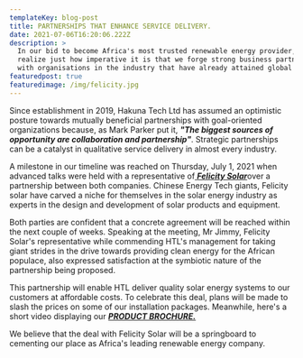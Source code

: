 ```yaml
---
templateKey: blog-post
title: PARTNERSHIPS THAT ENHANCE SERVICE DELIVERY.
date: 2021-07-06T16:20:06.222Z
description: >
  In our bid to become Africa's most trusted renewable energy provider, we
  realize just how imperative it is that we forge strong business partnerships
  with organisations in the industry that have already attained global reach.
featuredpost: true
featuredimage: /img/felicity.jpg
---
```

Since establishment in 2019, Hakuna Tech Ltd has assumed an optimistic posture towards mutually beneficial partnerships with goal-oriented organizations because, as Mark Parker put it, ***"The biggest sources of opportunity are collaboration and partnership"***. Strategic partnerships can be a catalyst in qualitative service delivery in almost every industry.

A milestone in our timeline was reached on Thursday,  July 1, 2021 when advanced talks were held with a representative of[ ***Felicity Solar***](https://www.felicitysolar.com/)over a partnership between both companies. Chinese Energy Tech giants, Felicity solar have carved a niche for themselves in the solar energy industry as experts in the design and development of solar products and equipment.

Both parties are confident that a concrete agreement will be reached within the next couple of weeks. Speaking at the meeting, Mr Jimmy, Felicity Solar's representative while commending  HTL's management for taking giant strides in the drive towards providing clean energy for the African populace, also expressed satisfaction at the symbiotic nature of the partnership being proposed.

This partnership will enable HTL deliver quality solar energy systems to our customers at affordable costs. To celebrate this deal, plans will be made to slash the prices on some of our installation packages. Meanwhile, here's a short video displaying our ***[PRODUCT BROCHURE.](https://fb.watch/v/aDw_fdr5J/)***

We believe that the deal with Felicity Solar will be a springboard to cementing our place as Africa's leading renewable energy company.